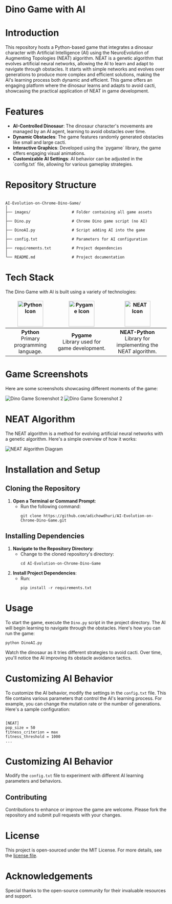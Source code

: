 <!DOCTYPE html>
<html>
<body>

<h1>Dino Game with AI</h1>

<h1>Introduction</h1>
<p>This repository hosts a Python-based game that integrates a dinosaur character with Artificial Intelligence (AI) using the NeuroEvolution of Augmenting Topologies (NEAT) algorithm. NEAT is a genetic algorithm that evolves artificial neural networks, allowing the AI to learn and adapt to navigate through obstacles. It starts with simple networks and evolves over generations to produce more complex and efficient solutions, making the AI's learning process both dynamic and efficient. This game offers an engaging platform where the dinosaur learns and adapts to avoid cacti, showcasing the practical application of NEAT in game development.</p>

<h1>Features</h1>
<ul>
    <li><strong>AI-Controlled Dinosaur</strong>: The dinosaur character's movements are managed by an AI agent, learning to avoid obstacles over time.</li>
    <li><strong>Dynamic Obstacles</strong>: The game features randomly generated obstacles like small and large cacti.</li>
    <li><strong>Interactive Graphics</strong>: Developed using the `pygame` library, the game offers engaging visual animations.</li>
    <li><strong>Customizable AI Settings</strong>: AI behavior can be adjusted in the `config.txt` file, allowing for various gameplay strategies.</li>
</ul>

<h1>Repository Structure</h1>
<pre><code>
AI-Evolution-on-Chrome-Dino-Game/
│
├── images/                  # Folder containing all game assets
│
├── Dino.py                  # Chrome Dino game script (no AI)
│
├── DinoAI.py                # Script adding AI into the game
│
├── config.txt               # Parameters for AI configuration
│
├── requirements.txt         # Project dependencies
│
└── README.md                # Project documentation
</code></pre>

<h1>Tech Stack</h1>
<p>The Dino Game with AI is built using a variety of technologies:</p>

| <img src="https://upload.wikimedia.org/wikipedia/commons/thumb/c/c3/Python-logo-notext.svg/1869px-Python-logo-notext.svg.png" alt="Python Icon" height="80"> | <img src="https://www.pygame.org/docs/_images/pygame_logo.png" alt="Pygame Icon" height="80"> | <img src="https://cdn-icons-png.flaticon.com/512/9304/9304615.png" alt="NEAT Icon" height="80"> |
|:---:|:---:|:---:|
| <strong>Python</strong><br>Primary programming language. | <strong>Pygame</strong><br>Library used for game development. | <strong>NEAT-Python</strong><br>Library for implementing the NEAT algorithm. |

<style>
table, th, td {
  border: none;
}
</style>


<h1>Game Screenshots</h1>
<p>Here are some screenshots showcasing different moments of the game:</p>
<div>
    <img src="https://github.com/adichowdhuri/AI-Evolution-on-Chrome-Dino-Game/assets/96464997/cb0db164-1082-43db-84a7-2f6c5d8fea40" alt="Dino Game Screenshot 2">
    <img src="https://github.com/adichowdhuri/AI-Evolution-on-Chrome-Dino-Game/assets/96464997/3e155356-6369-4fc8-b271-c9c264abf4d0" alt="Dino Game Screenshot 2">
</div>

<h1>NEAT Algorithm</h1>
<p>The NEAT algorithm is a method for evolving artificial neural networks with a genetic algorithm. Here's a simple overview of how it works:</p>
<img src="https://miro.medium.com/v2/resize:fit:875/1*MkFz_fYk2wGHeE-bEe-32w.png" alt="NEAT Algorithm Diagram">
<h1>Installation and Setup</h1>
<h2>Cloning the Repository</h2>
<ol>
    <li><strong>Open a Terminal or Command Prompt</strong>:
        <ul>
            <li>Run the following command:
                <pre><code>git clone https://github.com/adichowdhuri/AI-Evolution-on-Chrome-Dino-Game.git</code></pre>
            </li>
        </ul>
    </li>
</ol>

<h2>Installing Dependencies</h2>
<ol>
    <li><strong>Navigate to the Repository Directory</strong>:
        <ul>
            <li>Change to the cloned repository's directory:
                <pre><code>cd AI-Evolution-on-Chrome-Dino-Game</code></pre>
            </li>
        </ul>
    </li>
    <li><strong>Install Project Dependencies</strong>:
        <ul>
            <li>Run:
                <pre><code>pip install -r requirements.txt</code></pre>
            </li>
        </ul>
    </li>
</ol>

<h1>Usage</h1>
<p>To start the game, execute the <code>Dino.py</code> script in the project directory. The AI will begin learning to navigate through the obstacles. Here's how you can run the game:</p>
<pre><code>python DinoAI.py</code></pre>
<p>Watch the dinosaur as it tries different strategies to avoid cacti. Over time, you'll notice the AI improving its obstacle avoidance tactics.</p>

<h1>Customizing AI Behavior</h1>
<p>To customize the AI behavior, modify the settings in the <code>config.txt</code> file. This file contains various parameters that control the AI's learning process. For example, you can change the mutation rate or the number of generations. Here's a sample configuration:</p>
<pre><code>
[NEAT]
pop_size = 50
fitness_criterion = max
fitness_threshold = 1000
...
</code></pre>

<h1>Customizing AI Behavior</h1>
<p>Modify the <code>config.txt</code> file to experiment with different AI learning parameters and behaviors.</p>

<h2>Contributing</h2>
<p>Contributions to enhance or improve the game are welcome. Please fork the repository and submit pull requests with your changes.</p>

<h1>License</h1>
<p>This project is open-sourced under the MIT License. For more details, see the <a href="https://github.com/adichowdhuri/AI-Evolution-on-Chrome-Dino-Game/blob/main/LICENSE">license file</a>.</p>

<h1>Acknowledgements</h1>
<p>Special thanks to the open-source community for their invaluable resources and support.</p>

</body>
</html>
